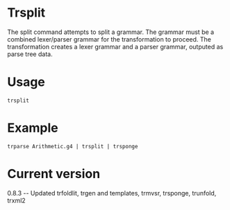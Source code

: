 # Trsplit

The split command attempts to split a grammar. The grammar
must be a combined lexer/parser grammar for the transformation to proceed. The
transformation creates a lexer grammar and a parser grammar,
outputed as parse tree data.

# Usage

    trsplit

# Example

    trparse Arithmetic.g4 | trsplit | trsponge

# Current version

0.8.3 -- Updated trfoldlit, trgen and templates, trmvsr, trsponge, trunfold, trxml2
